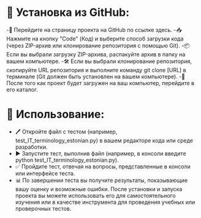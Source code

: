 # 🚀 Установка из GitHub:
-🌟 Перейдите на страницу проекта на GitHub по ссылке здесь.
-📥 Нажмите на кнопку "Code" (Код) и выберите способ загрузки кода (через ZIP-архив или клонирование репозитория с помощью Git).
-📦 Если вы выбрали загрузку ZIP-архива, распакуйте архив в папку на вашем компьютере.
-🛠️ Если вы выбрали клонирование репозитория, скопируйте URL репозитория и выполните команду git clone [URL] в терминале (Git должен быть установлен на вашем компьютере).
-📂 После того как проект будет загружен на ваш компьютер, перейдите в его каталог.
# 📝 Использование:
- 🖊️ Откройте файл с тестом (например, test_IT_terminology_estonian.py) в вашем редакторе кода или среде разработки.
- ▶️ Запустите тест, выполнив файл (например, в консоли введите python test_IT_terminology_estonian.py).
- ✅ Пройдите тест, отвечая на вопросы, представленные в консоли или интерфейсе теста.
- 📊 По завершении теста вы получите результаты, показывающие вашу оценку и возможные ошибки.
После установки и запуска проекта вы можете использовать его для самостоятельного изучения или в качестве инструмента для проведения учебных или проверочных тестов.

